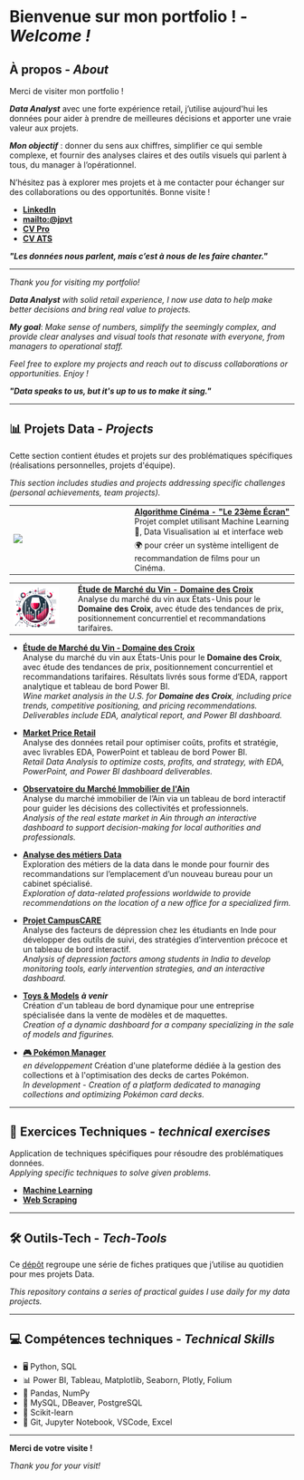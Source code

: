 <html>
<head>
  <style>
    table {
      border-collapse: collapse;
      border: none;
    }
    td {
      border: none !important;
    }
  </style>
</head>
<body>

# Bienvenue sur mon portfolio ! - *Welcome !*

## À propos - *About*
Merci de visiter mon portfolio !

***Data Analyst*** avec une forte expérience retail, j’utilise aujourd'hui les données pour aider à prendre de meilleures décisions et apporter une vraie valeur aux projets.

***Mon objectif*** : donner du sens aux chiffres, simplifier ce qui semble complexe, et fournir des analyses claires et des outils visuels qui parlent à tous, du manager à l’opérationnel.

N’hésitez pas à explorer mes projets et à me contacter pour échanger sur des collaborations ou des opportunités. Bonne visite !

- **[LinkedIn](https://www.linkedin.com/in/jpvt33)** 
- **[mailto:@jpvt](mailto:jpvt@outlook.fr)**
- **[CV Pro](https://github.com/jpvt-data/Portfolio/tree/main/donnees/cv/CV%20-%20JP%20Van%20Tongeren%20-%200220252.pdf)**
- **[CV ATS](https://github.com/jpvt-data/Portfolio/tree/main/donnees/cv/CV%20-%20JP%20Van%20Tongeren%20-%20022025.pdf)**

***"Les données nous parlent, mais c’est à nous de les faire chanter."***

____

*Thank you for visiting my portfolio!*

***Data Analyst*** *with solid retail experience, I now use data to help make better decisions and bring real value to projects.*

***My goal***: *Make sense of numbers, simplify the seemingly complex, and provide clear analyses and visual tools that resonate with everyone, from managers to operational staff.*

*Feel free to explore my projects and reach out to discuss collaborations or opportunities. Enjoy !*

***"Data speaks to us, but it's up to us to make it sing."***

---

## 📊 Projets Data - *Projects*
Cette section contient études et projets sur des problématiques spécifiques (réalisations personnelles, projets d'équipe).  

*This section includes studies and projects addressing specific challenges (personal achievements, team projects).*

<table>
  <tr>
    <td width="200">
    <img src="https://github.com/jpvt-data/AlgoCinema/blob/main/donnees/images/IMG_0259.JPG" width="200">
    </td>
    <td>
      <strong><a href="https://github.com/jpvt-data/AlgoCinema/blob/main/README.md">Algorithme Cinéma - "Le 23ème Écran"</a></strong><br>
      Projet complet utilisant Machine Learning 🤖, Data Visualisation 📊 et interface web 🌍 pour créer un système intelligent de recommandation de films pour un Cinéma.<br>
    </td>
  </tr>
</table>

<table>
  <tr>
    <td width="100">
    <img src="https://github.com/jpvt-data/Etude-Prix-Vin-USA/blob/main/data/eda_vin.png" width="80">
    </td>
    <td>
      <strong><a href="https://github.com/jpvt-data/Etude-Prix-Vin-USA/blob/main/README.md">Étude de Marché du Vin - Domaine des Croix</a></strong><br>
      Analyse du marché du vin aux États-Unis pour le <strong>Domaine des Croix</strong>, avec étude des tendances de prix, positionnement concurrentiel et recommandations tarifaires.<br>
    </td>
  </tr>
</table>


- **[Étude de Marché du Vin - Domaine des Croix](https://github.com/jpvt-data/Etude-Prix-Vin-USA/blob/main/README.md)**  
Analyse du marché du vin aux États-Unis pour le **Domaine des Croix**, avec étude des tendances de prix, positionnement concurrentiel et recommandations tarifaires. Résultats livrés sous forme d’EDA, rapport analytique et tableau de bord Power BI.  
*Wine market analysis in the U.S. for **Domaine des Croix**, including price trends, competitive positioning, and pricing recommendations. Deliverables include EDA, analytical report, and Power BI dashboard.*

- **[Market Price Retail](https://github.com/jpvt-data/Market-Price-Retail/tree/main)**  
Analyse des données retail pour optimiser coûts, profits et stratégie, avec livrables EDA, PowerPoint et tableau de bord Power BI.  
*Retail Data Analysis to optimize costs, profits, and strategy, with EDA, PowerPoint, and Power BI dashboard deliverables.*

- **[Observatoire du Marché Immobilier de l'Ain](./donnees/mise_en_pratique/marché-immobilier-ddt-ain/README.md)**  
Analyse du marché immobilier de l’Ain via un tableau de bord interactif pour guider les décisions des collectivités et professionnels.  
*Analysis of the real estate market in Ain through an interactive dashboard to support decision-making for local authorities and professionals.*

- **[Analyse des métiers Data](./donnees/mise_en_pratique/business_case/Business-Case-Salaire-Metiers-Data.md)**  
Exploration des métiers de la data dans le monde pour fournir des recommandations sur l’emplacement d’un nouveau bureau pour un cabinet spécialisé.  
*Exploration of data-related professions worldwide to provide recommendations on the location of a new office for a specialized firm.*

- **[Projet CampusCARE](https://github.com/jpvt-data/CampusCARE/blob/main/README.md)**  
Analyse des facteurs de dépression chez les étudiants en Inde pour développer des outils de suivi, des stratégies d’intervention précoce et un tableau de bord interactif.  
*Analysis of depression factors among students in India to develop monitoring tools, early intervention strategies, and an interactive dashboard.*

- **[Toys & Models]()** ***à venir***   
Création d'un tableau de bord dynamique pour une entreprise spécialisée dans la vente de modèles et de maquettes.  
*Creation of a dynamic dashboard for a company specializing in the sale of models and figurines.*

- **[🎮 Pokémon Manager](https://github.com/jpvt-data/Pokemon-Manager/blob/main/README.md)**  
*en développement* Création d'une plateforme dédiée à la gestion des collections et à l'optimisation des decks de cartes Pokémon.  
*In development - Creation of a platform dedicated to managing collections and optimizing Pokémon card decks.*

---

## 🧩 Exercices Techniques - *technical exercises*
Application de techniques spécifiques pour résoudre des problématiques données.  
*Applying specific techniques to solve given problems.*

- [**Machine Learning**](./donnees/mise_en_pratique/machine_learning/machine_learning.md)
- [**Web Scraping**](./donnees/mise_en_pratique/web_scraping/web_scraping.md)

---

## **🛠️ Outils-Tech** - *Tech-Tools*
Ce [dépôt](https://github.com/jpvt-data/Outils-Tech/blob/main/README.md) regroupe une série de fiches pratiques que j’utilise au quotidien pour mes projets Data.

*This repository contains a series of practical guides I use daily for my data projects.*

---

## 💻 Compétences techniques - *Technical Skills* 
  
- 🖥️ Python, SQL  
- 📊 Power BI, Tableau, Matplotlib, Seaborn, Plotly, Folium 
- 🔄 Pandas, NumPy  
- 💾 MySQL, DBeaver, PostgreSQL
- 🤖 Scikit-learn
- 🔧 Git, Jupyter Notebook, VSCode, Excel

---

**Merci de votre visite !**

</body>
</html>

*Thank you for your visit!*



